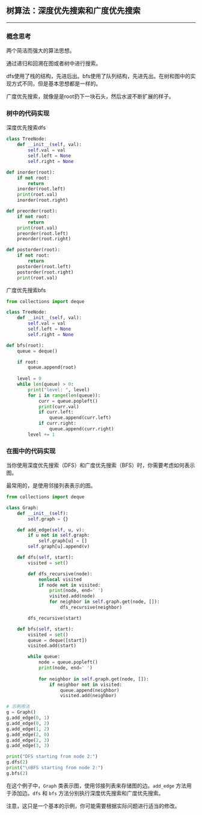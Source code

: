 ## 树算法：深度优先搜索和广度优先搜索

---
### 概念思考

两个简洁而强大的算法思想。

通过递归和回溯在图或者树中进行搜索。

dfs使用了栈的结构，先进后出。bfs使用了队列结构，先进先出。在树和图中的实现方式不同，但是基本思想都是一样的。

广度优先搜索，就像是是root扔下一块石头，然后水波不断扩展的样子。

### 树中的代码实现

深度优先搜索dfs

```python
class TreeNode:
    def __init__(self, val):
        self.val = val
        self.left = None
        self.right = None

def inorder(root):
    if not root:
        return    
    inorder(root.left)
    print(root.val)
    inorder(root.right)

def preorder(root):
    if not root:
        return    
    print(root.val)
    preorder(root.left)
    preorder(root.right)

def postorder(root):
    if not root:
        return    
    postorder(root.left)
    postorder(root.right)
    print(root.val)
```

广度优先搜索bfs

```python
from collections import deque

class TreeNode:
    def __init__(self, val):
        self.val = val
        self.left = None
        self.right = None

def bfs(root):
    queue = deque()

    if root:
        queue.append(root)
    
    level = 0
    while len(queue) > 0:
        print("level: ", level)
        for i in range(len(queue)):
            curr = queue.popleft()
            print(curr.val)
            if curr.left:
                queue.append(curr.left)
            if curr.right:
                queue.append(curr.right)
        level += 1
```

### 在图中的代码实现

当你使用深度优先搜索（DFS）和广度优先搜索（BFS）时，你需要考虑如何表示图。

最常用的，是使用邻接列表表示的图。

```python
from collections import deque

class Graph:
    def __init__(self):
        self.graph = {}

    def add_edge(self, u, v):
        if u not in self.graph:
            self.graph[u] = []
        self.graph[u].append(v)

    def dfs(self, start):
        visited = set()

        def dfs_recursive(node):
            nonlocal visited
            if node not in visited:
                print(node, end=' ')
                visited.add(node)
                for neighbor in self.graph.get(node, []):
                    dfs_recursive(neighbor)

        dfs_recursive(start)

    def bfs(self, start):
        visited = set()
        queue = deque([start])
        visited.add(start)

        while queue:
            node = queue.popleft()
            print(node, end=' ')
            
            for neighbor in self.graph.get(node, []):
                if neighbor not in visited:
                    queue.append(neighbor)
                    visited.add(neighbor)

# 示例用法
g = Graph()
g.add_edge(0, 1)
g.add_edge(0, 2)
g.add_edge(1, 2)
g.add_edge(2, 0)
g.add_edge(2, 3)
g.add_edge(3, 3)

print("DFS starting from node 2:")
g.dfs(2)
print("\nBFS starting from node 2:")
g.bfs(2)
```

在这个例子中，`Graph` 类表示图，使用邻接列表来存储图的边。`add_edge` 方法用于添加边。`dfs` 和 `bfs` 方法分别执行深度优先搜索和广度优先搜索。

注意，这只是一个基本的示例，你可能需要根据实际问题进行适当的修改。
